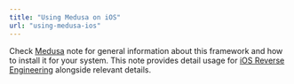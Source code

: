 ```yaml
---
title: "Using Medusa on iOS"
url: "using-medusa-ios"
---
```


Check [Medusa](/medusa) note for general information about this framework and how to install it for your system. This note provides detail usage for [iOS Reverse Engineering](/ios-reverse-engineering) alongside relevant details.
